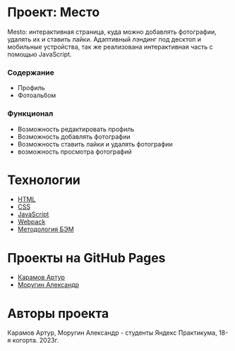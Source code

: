 # Проект: Место
Mesto: интерактивная страница, куда можно добавлять фотографии, удалять их и ставить лайки.
Адаптивный лэндинг под десктоп и мобильные устройства, так же реализована интерактивная часть с помощью JavaScript.

### Содержание
* Профиль
* Фотоальбом

### Функционал
* Возможность редактировать профиль
* Возможность добавлять фотографии
* Возможность ставить лайки и удалять фотографии
* возможность просмотра фотографий

# Технологии
- [HTML](https://ru.wikipedia.org/wiki/HTML)
- [CSS](https://ru.wikipedia.org/wiki/CSS)
- [JavaScript](https://developer.mozilla.org/ru/docs/Web/JavaScript)
- [Webpack](https://webpack.js.org/)
- [Методология БЭМ](https://ru.bem.info/methodology/)

# Проекты на GitHub Pages
- [Карамов Артур](https://arturkaramov.github.io/mesto-project/)
- [Моругин Александр](https://github.com/AlexanderMorugin/mesto-project)

# Авторы проекта
Карамов Артур, Моругин Александр - студенты Яндекс Практикума, 18-я когорта. 2023г.
